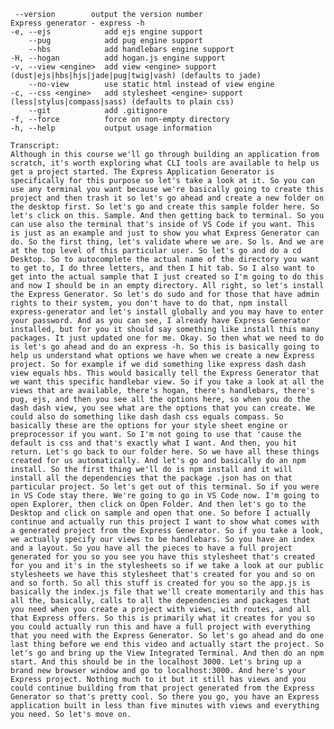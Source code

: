      --version        output the version number
    Express generator - express -h
    -e, --ejs            add ejs engine support
        --pug            add pug engine support
        --hbs            add handlebars engine support
    -H, --hogan          add hogan.js engine support
    -v, --view <engine>  add view <engine> support (dust|ejs|hbs|hjs|jade|pug|twig|vash) (defaults to jade)
        --no-view        use static html instead of view engine
    -c, --css <engine>   add stylesheet <engine> support (less|stylus|compass|sass) (defaults to plain css)
        --git            add .gitignore
    -f, --force          force on non-empty directory
    -h, --help           output usage information

    Transcript:
    Although in this course we'll go through building an application from scratch, it's worth exploring what CLI tools are available to help us get a project started. The Express Application Generator is specifically for this purpose so let's take a look at it. So you can use any terminal you want because we're basically going to create this project and then trash it so let's go ahead and create a new folder on the desktop first. So let's go and create this sample folder here. So let's click on this. Sample. And then getting back to terminal. So you can use also the terminal that's inside of VS Code if you want. This is just as an example and just to show you what Express Generator can do. So the first thing, let's validate where we are. So ls. And we are at the top level of this particular user. So let's go and do a cd Desktop. So to autocomplete the actual name of the directory you want to get to, I do three letters, and then I hit tab. So I also want to get into the actual sample that I just created so I'm going to do this and now I should be in an empty directory. All right, so let's install the Express Generator. So let's do sudo and for those that have admin rights to their system, you don't have to do that, npm install express-generator and let's install globally and you may have to enter your password. And as you can see, I already have Express Generator installed, but for you it should say something like install this many packages. It just updated one for me. Okay. So then what we need to do is let's go ahead and do an express -h. So this is basically going to help us understand what options we have when we create a new Express project. So for example if we did something like express dash dash view equals hbs. This would basically tell the Express Generator that we want this specific handlebar view. So if you take a look at all the views that are available, there's hogan, there's handlebars, there's pug, ejs, and then you see all the options here, so when you do the dash dash view, you see what are the options that you can create. We could also do something like dash dash css equals compass. So basically these are the options for your style sheet engine or preprocessor if you want. So I'm not going to use that 'cause the default is css and that's exactly what I want. And then, you hit return. Let's go back to our folder here. So we have all these things created for us automatically. And let's go and basically do an npm install. So the first thing we'll do is npm install and it will install all the dependencies that the package .json has on that particular project. So let's get out of this terminal. So if you were in VS Code stay there. We're going to go in VS Code now. I'm going to open Explorer, then click on Open Folder. And then let's go to the Desktop and click on sample and open that one. So before I actually continue and actually run this project I want to show what comes with a generated project from the Express Generator. So if you take a look, we actually specify our views to be handlebars. So you have an index and a layout. So you have all the pieces to have a full project generated for you so you see you have this stylesheet that's created for you and it's in the stylesheets so if we take a look at our public stylesheets we have this stylesheet that's created for you and so on and so forth. So all this stuff is created for you so the app.js is basically the index.js file that we'll create momentarily and this has all the, basically, calls to all the dependencies and packages that you need when you create a project with views, with routes, and all that Express offers. So this is primarily what it creates for you so you could actually run this and have a full project with everything that you need with the Express Generator. So let's go ahead and do one last thing before we end this video and actually start the project. So let's go and bring up the View Integrated Terminal. And then do an npm start. And this should be in the localhost 3000. Let's bring up a brand new browser window and go to localhost:3000. And here's your Express project. Nothing much to it but it still has views and you could continue building from that project generated from the Express Generator so that's pretty cool. So there you go, you have an Express application built in less than five minutes with views and everything you need. So let's move on.
